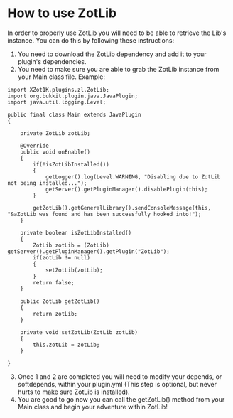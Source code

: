 # How to use ZotLib

In order to properly use ZotLib you will need to be able to retrieve the Lib's instance. You can do this by following these instructions:

1. You need to download the ZotLib dependency and add it to your plugin's dependencies.  
2. You need to make sure you are able to grab the ZotLib instance from your Main class file. Example:  

```
import XZot1K.plugins.zl.ZotLib;
import org.bukkit.plugin.java.JavaPlugin;
import java.util.logging.Level;

public final class Main extends JavaPlugin
{

    private ZotLib zotLib;

    @Override
    public void onEnable()
    {
        if(!isZotLibInstalled())
        {
            getLogger().log(Level.WARNING, "Disabling due to ZotLib not being installed...");
            getServer().getPluginManager().disablePlugin(this);
        }

        getZotLib().getGeneralLibrary().sendConsoleMessage(this, "&aZotLib was found and has been successfully hooked into!");
    }

    private boolean isZotLibInstalled()
    {
        ZotLib zotLib = (ZotLib) getServer().getPluginManager().getPlugin("ZotLib");
        if(zotLib != null)
        {
            setZotLib(zotLib);
        }
        return false;
    }

    public ZotLib getZotLib()
    {
        return zotLib;
    }

    private void setZotLib(ZotLib zotLib)
    {
        this.zotLib = zotLib;
    }

}
```

3. Once 1 and 2 are completed you will need to modify your depends, or softdepends, within your plugin.yml (This step is optional, but never hurts to make sure ZotLib is installed).  
4. You are good to go now you can call the getZotLib() method from your Main class and begin your adventure within ZotLib!

